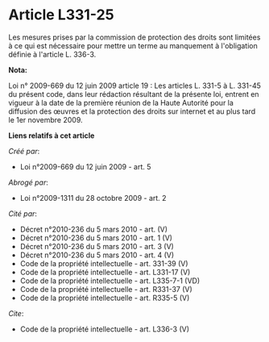 # Article L331-25

Les mesures prises par la commission de protection des droits sont limitées à ce qui est nécessaire pour mettre un terme au
manquement à l'obligation définie à l'article L. 336-3.

**Nota:**

Loi n° 2009-669 du 12 juin 2009 article 19 : Les articles L. 331-5 à L. 331-45 du présent code, dans leur rédaction résultant
de la présente loi, entrent en vigueur à la date de la première réunion de la Haute Autorité pour la diffusion des œuvres et
la protection des droits sur internet et au plus tard le 1er novembre 2009.

**Liens relatifs à cet article**

_Créé par_:

  - Loi n°2009-669 du 12 juin 2009 - art. 5

_Abrogé par_:

  - Loi n°2009-1311 du 28 octobre 2009 - art. 2

_Cité par_:

  - Décret n°2010-236 du 5 mars 2010 - art. (V)
  - Décret n°2010-236 du 5 mars 2010 - art. 1 (V)
  - Décret n°2010-236 du 5 mars 2010 - art. 3 (V)
  - Décret n°2010-236 du 5 mars 2010 - art. 4 (V)
  - Code de la propriété intellectuelle - art. 331-39 (V)
  - Code de la propriété intellectuelle - art. L331-17 (V)
  - Code de la propriété intellectuelle - art. L335-7-1 (VD)
  - Code de la propriété intellectuelle - art. R331-37 (V)
  - Code de la propriété intellectuelle - art. R335-5 (V)

_Cite_:

  - Code de la propriété intellectuelle - art. L336-3 (V)
